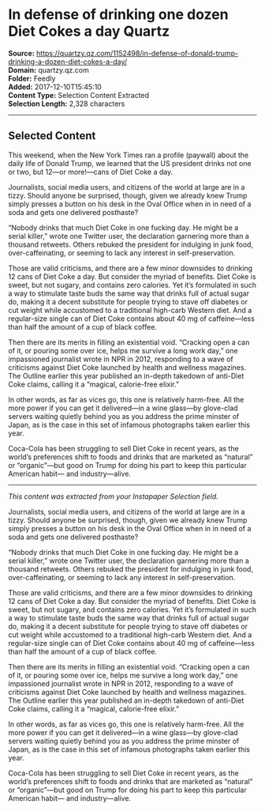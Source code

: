 # In defense of drinking one dozen Diet Cokes a day Quartz

**Source:** https://quartzy.qz.com/1152498/in-defense-of-donald-trump-drinking-a-dozen-diet-cokes-a-day/  
**Domain:** quartzy.qz.com  
**Folder:** Feedly  
**Added:** 2017-12-10T15:45:10  
**Content Type:** Selection Content Extracted  
**Selection Length:** 2,328 characters  


---

## Selected Content

This weekend, when the New York Times ran a profile (paywall) about the daily life of Donald Trump, we learned that the US president drinks not one or two, but 12—or more!—cans of Diet Coke a day.

Journalists, social media users, and citizens of the world at large are in a tizzy. Should anyone be surprised, though, given we already knew Trump simply presses a button on his desk in the Oval Office when in in need of a soda and gets one delivered posthaste?

“Nobody drinks that much Diet Coke in one fucking day. He might be a serial killer,” wrote one Twitter user, the declaration garnering more than a thousand retweets. Others rebuked the president for indulging in junk food, over-caffeinating, or seeming to lack any interest in self-preservation.

Those are valid criticisms, and there are a few minor downsides to drinking 12 cans of Diet Coke a day. But consider the myriad of benefits. Diet Coke is sweet, but not sugary, and contains zero calories. Yet it’s formulated in such a way to stimulate taste buds the same way that drinks full of actual sugar do, making it a decent substitute for people trying to stave off diabetes or cut weight while accustomed to a traditional high-carb Western diet. And a regular-size single can of Diet Coke contains about 40 mg of caffeine—less than half the amount of a cup of black coffee.

Then there are its merits in filling an existential void. “Cracking open a can of it, or pouring some over ice, helps me survive a long work day,” one impassioned journalist wrote in NPR in 2012, responding to a wave of criticisms against Diet Coke launched by health and wellness magazines. The Outline earlier this year published an in-depth takedown of anti-Diet Coke claims, calling it a “magical, calorie-free elixir.”

In other words, as far as vices go, this one is relatively harm-free. All the more power if you can get it delivered—in a wine glass—by glove-clad servers waiting quietly behind you as you address the prime minster of Japan, as is the case in this set of infamous photographs taken earlier this year.

Coca-Cola has been struggling to sell Diet Coke in recent years, as the world’s preferences shift to foods and drinks that are marketed as “natural” or “organic”—but good on Trump for doing his part to keep this particular American habit— and industry—alive.

---

*This content was extracted from your Instapaper Selection field.*

Journalists, social media users, and citizens of the world at large are in a tizzy. Should anyone be surprised, though, given we already knew Trump simply presses a button on his desk in the Oval Office when in in need of a soda and gets one delivered posthaste?

“Nobody drinks that much Diet Coke in one fucking day. He might be a serial killer,” wrote one Twitter user, the declaration garnering more than a thousand retweets. Others rebuked the president for indulging in junk food, over-caffeinating, or seeming to lack any interest in self-preservation.

Those are valid criticisms, and there are a few minor downsides to drinking 12 cans of Diet Coke a day. But consider the myriad of benefits. Diet Coke is sweet, but not sugary, and contains zero calories. Yet it’s formulated in such a way to stimulate taste buds the same way that drinks full of actual sugar do, making it a decent substitute for people trying to stave off diabetes or cut weight while accustomed to a traditional high-carb Western diet. And a regular-size single can of Diet Coke contains about 40 mg of caffeine—less than half the amount of a cup of black coffee.

Then there are its merits in filling an existential void. “Cracking open a can of it, or pouring some over ice, helps me survive a long work day,” one impassioned journalist wrote in NPR in 2012, responding to a wave of criticisms against Diet Coke launched by health and wellness magazines. The Outline earlier this year published an in-depth takedown of anti-Diet Coke claims, calling it a “magical, calorie-free elixir.”

In other words, as far as vices go, this one is relatively harm-free. All the more power if you can get it delivered—in a wine glass—by glove-clad servers waiting quietly behind you as you address the prime minster of Japan, as is the case in this set of infamous photographs taken earlier this year.

Coca-Cola has been struggling to sell Diet Coke in recent years, as the world’s preferences shift to foods and drinks that are marketed as “natural” or “organic”—but good on Trump for doing his part to keep this particular American habit— and industry—alive.
